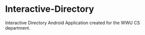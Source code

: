 # Interactive-Directory

Interactive Directory Android Application created for the WWU CS department. 
